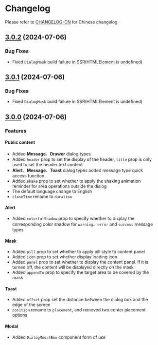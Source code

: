# Changelog

Please refer to [CHANGELOG-CN](CHANGELOG-CN.md) for Chinese changelog

## [3.0.2](https://github.com/TerryZ/v-dialogs/compare/v3.0.1...v3.0.2) (2024-07-06)

### Bug Fixes

- Fixed `DialogMask` build failure in SSR(HTMLElement is undefined)

## [3.0.1](https://github.com/TerryZ/v-dialogs/compare/v3.0.0...v3.0.1) (2024-07-06)

### Bug Fixes

- Fixed `DialogMask` build failure in SSR(HTMLElement is undefined)

## [3.0.0](https://github.com/TerryZ/v-dialogs/compare/v2.2.0...v3.0.0) (2024-07-06)

### Features

#### Public content

- Added **Message**、**Drawer** dialog types
- Added `header` prop to set the display of the header, `title` prop is only used to set the header text content
- **Alert**、**Message**、**Toast** dialog types added message type quick access function
- Added `shake` prop to set whether to apply the shaking animation reminder for area operations outside the dialog
- The default language change to English
- `closeTime` rename to `duration`

#### Alert

- Added `colorfulShadow` prop to specify whether to display the corresponding color shadow for `warning`、`error` and `success` message types

#### Mask

- Added `pill` prop to set whether to apply pill style to content panel
- Added `icon` prop to set whether display loading icon
- Added `panel` prop to set whether to display the content panel. If it is turned off, the content will be displayed directly on the mask
- Added `appendTo` prop to specify the target area to be covered by the mask

#### Toast

- Added `offset` prop set the distance between the dialog box and the edge of the screen
- `position` rename to `placement`, and removed two center placement options

#### Modal

- Added `DialogModalBox` component form of use
